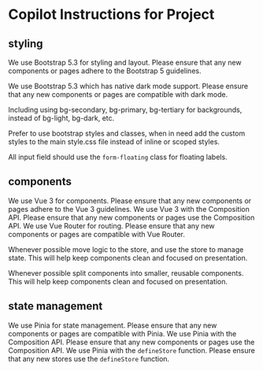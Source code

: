 # Copilot Instructions for Project

## styling
We use Bootstrap 5.3 for styling and layout. Please ensure that any new components or pages adhere to the Bootstrap 5 guidelines.

We use Bootstrap 5.3 which has native dark mode support. Please ensure that any new components or pages are compatible with dark mode.

Including using bg-secondary, bg-primary, bg-tertiary for backgrounds, instead of bg-light, bg-dark, etc.

Prefer to use bootstrap styles and classes, when in need add the custom styles to the main style.css file instead of inline or scoped styles.

All input field should use the `form-floating` class for floating labels.



## components

We use Vue 3 for components. Please ensure that any new components or pages adhere to the Vue 3 guidelines.
We use Vue 3 with the Composition API. Please ensure that any new components or pages use the Composition API.
We use Vue Router for routing. Please ensure that any new components or pages are compatible with Vue Router.

Whenever possible move logic to the store, and use the store to manage state. This will help keep components clean and focused on presentation.

Whenever possible split components into smaller, reusable components. This will help keep components clean and focused on presentation.

## state management
We use Pinia for state management. Please ensure that any new components or pages are compatible with Pinia.
We use Pinia with the Composition API. Please ensure that any new components or pages use the Composition API.
We use Pinia with the `defineStore` function. Please ensure that any new stores use the `defineStore` function.

